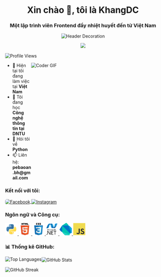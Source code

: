 <h1 align="center">Xin chào 👋, tôi là KhangDC</h1>
<h3 align="center">Một lập trình viên Frontend đầy nhiệt huyết đến từ Việt Nam</h3>

<p align="center">
  <img src="https://raw.githubusercontent.com/Trilokia/Trilokia/379277808c61ef204768a61bbc5d25bc7798ccf1/bottom_header.svg" alt="Header Decoration"/>
</p>
<p align="center">
  <img src="https://capsule-render.vercel.app/api?type=waving&color=gradient&height=100&section=footer" />

</p>

<p align="left">
  <img src="https://komarev.com/ghpvc/?username=khangcodenoob&label=Profile%20views&color=0e75b6&style=flat" alt="Profile Views" />
</p>

<img align="right" src="https://cdn.dribbble.com/users/2131993/screenshots/4948736/thoughtworks-gif_dribbble.gif" alt="Coder GIF" width="420" height="350">

<ul>
  <li>🔭 Hiện tại tôi đang làm việc tại <strong>Việt Nam</strong></li>
  <li>🌱 Tôi đang học <strong>Công nghệ thông tin tại DNTU</strong></li>
  <li>💬 Hỏi tôi về <strong>Python</strong></li>
  <li>📫 Liên hệ: <strong>pebaoan.bh@gmail.com</strong></li>
</ul>

<h3 align="left">Kết nối với tôi:</h3>
<p align="left">
  <a href="https://www.facebook.com/hazvu/" target="_blank">
    <img align="center" src="https://cdn-icons-png.flaticon.com/512/124/124010.png" alt="Facebook" height="30" width="30" style="border-radius:5px;" />
  </a>
  <a href="https://www.instagram.com/khangnehihi/" target="_blank">
    <img align="center" src="https://raw.githubusercontent.com/rahuldkjain/github-profile-readme-generator/master/src/images/icons/Social/instagram.svg" alt="Instagram" height="30" width="40" />
  </a>
</p>


<h3 align="left">Ngôn ngữ và Công cụ:</h3>
<p align="left">
  <!-- Python -->
  <a href="https://www.python.org" target="_blank" rel="noreferrer">
    <img src="https://raw.githubusercontent.com/devicons/devicon/master/icons/python/python-original.svg" alt="python" width="40" height="40"/>
  </a>

  <!-- HTML -->
  <a href="https://www.w3.org/html/" target="_blank" rel="noreferrer">
    <img src="https://raw.githubusercontent.com/devicons/devicon/master/icons/html5/html5-original-wordmark.svg" alt="html5" width="40" height="40"/>
  </a>

  <!-- CSS -->
  <a href="https://www.w3schools.com/css/" target="_blank" rel="noreferrer">
    <img src="https://raw.githubusercontent.com/devicons/devicon/master/icons/css3/css3-original-wordmark.svg" alt="css3" width="40" height="40"/>
  </a>

  <!-- ASP.NET -->
  <a href="https://dotnet.microsoft.com/" target="_blank" rel="noreferrer">
    <img src="https://raw.githubusercontent.com/devicons/devicon/master/icons/dot-net/dot-net-original-wordmark.svg" alt="asp.net" width="40" height="40"/>
  </a>

  <!-- Dart -->
  <a href="https://dart.dev/" target="_blank" rel="noreferrer">
    <img src="https://raw.githubusercontent.com/devicons/devicon/master/icons/dart/dart-original.svg" alt="dart" width="40" height="40"/>
  </a>

  <!-- JavaScript -->
  <a href="https://developer.mozilla.org/en-US/docs/Web/JavaScript" target="_blank" rel="noreferrer">
    <img src="https://raw.githubusercontent.com/devicons/devicon/master/icons/javascript/javascript-original.svg" alt="javascript" width="40" height="40"/>
  </a>
</p>

<h3 align="left">📊 Thống kê GitHub:</h3>
<p>
  <img align="left" src="https://github-readme-stats.vercel.app/api/top-langs?username=khangcodenoob&show_icons=true&locale=en&layout=compact" alt="Top Languages" />
</p>

<p>
  <img align="center" src="https://github-readme-stats.vercel.app/api?username=khangcodenoob&show_icons=true&locale=en" alt="GitHub Stats" />
</p>

<p>
  <img align="center" src="https://github-readme-streak-stats.herokuapp.com/?user=khangcodenoob&" alt="GitHub Streak" />
</p>
